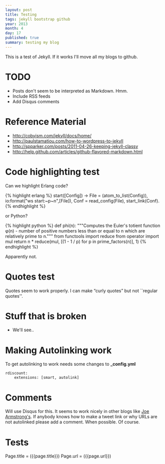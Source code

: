 ```yaml
---
layout: post
title: Testing
tags: jekyll bootstrap github
year: 2013
month: 4
day: 17
published: true
summary: testing my blog
---
```


This is a test of Jekyll. If it works I'll move all my blogs to github.

TODO
====

* Posts don't seem to be interpreted as Markdown. Hmm. 
* Include RSS feeds
* Add Disqus comments

Reference Material
==================

* http://cobyism.com/jekyll/docs/home/
* http://paulstamatiou.com/how-to-wordpress-to-jekyll
* http://spparker.com/posts/2011-04-26-keeping-jekyll-classy
* http://help.github.com/articles/github-flavored-markdown.html

Code highlighting test
======================

Can we highlight Erlang code?

{% highlight erlang %}
start([Config]) ->
    File = (atom_to_list(Config)),
    io:format("ws start:~p~n",[File]),
    Conf = read_config(File),
    start_link(Conf).
{% endhighlight %}

or Python?

{% highlight python %}
def phi(n):
    """Computes the Euler's totient function φ(n) -
    number of positive numbers less than or
    equal to n which are relatively prime to n."""
    from functools import reduce
    from operator  import mul
    return n * reduce(mul, [(1 - 1 / p) for p in prime_factors(n)], 1)
{% endhighlight %}

Apparently not.

Quotes test
===========

Quotes seem to work properly. I can make &ldquo;curly quotes&rdquo; but not
``regular quotes''.

Stuff that is broken
====================

* We'll see..

Making Autolinking work
==========

To get autolinking to work needs some changes to <b>_config.yml</b>

    rdiscount:
        extensions: [smart, autolink]

Comments
========

Will use Disqus for this. It seems to work nicely in other blogs like [Joe Armstrong's](http://joearms.github.io/).
If anybody knows how to make a tweet link or why URLs are not autolinked please add a comment. When possible. Of course.

Tests
=====

Page.title = ({{page.title}})
Page.url = ({{page.url}})
